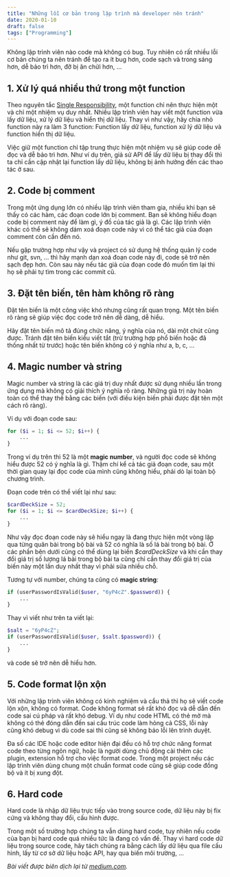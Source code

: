 ```yaml
---
title: "Những lỗi cơ bản trong lập trình mà developer nên tránh"
date: 2020-01-10
draft: false
tags: ["Programming"]
---
```


Không lập trình viên nào code mà không có bug. Tuy nhiên có rất nhiều lỗi cơ bản chúng ta nên tránh để tạo ra ít bug hơn, code sạch và trong sáng hơn, dễ bảo trì hơn, đỡ bị ăn chửi hơn, …

## 1. Xử lý quá nhiều thứ trong một function

Theo nguyên tắc [Single Responsibility](https://en.wikipedia.org/wiki/Single_responsibility_principle), một function chỉ nên thực hiện một và chỉ một nhiệm vụ duy nhất. Nhiều lập trình viên hay viết một function vừa lấy dữ liệu, xử lý dữ liệu và hiển thị dữ liệu. Thay vì như vậy, hãy chia nhỏ function này ra làm 3 function: Function lấy dữ liệu, function xử lý dữ liệu và function hiển thị dữ liệu.

Việc giữ một function chỉ tập trung thực hiện một nhiệm vụ sẽ giúp code dễ đọc và dễ bảo trì hơn. Như ví dụ trên, giả sử API để lấy dữ liệu bị thay đổi thì ta chỉ cần cập nhật lại function lấy dữ liệu, không bị ảnh hưởng đến các thao tác ở sau.

## 2. Code bị comment

Trong một ứng dụng lớn có nhiều lập trình viên tham gia, nhiều khi bạn sẽ thấy có các hàm, các đoạn code lớn bị comment. Bạn sẽ không hiểu đoạn code bị comment này để làm gì, ý đồ của tác giả là gì. Các lập trình viên khác có thể sẽ không dám xoá đoạn code này vì có thể tác giả của đoạn comment còn cần đến nó.

Nếu gặp trường hợp như vậy và project có sử dụng hệ thống quản lý code như git, svn, … thì hãy mạnh dạn xoá đoạn code này đi, code sẽ trở nên sạch đẹp hơn. Còn sau này nếu tác giả của đoạn code đó muốn tìm lại thì họ sẽ phải tự tìm trong các commit cũ.

## 3. Đặt tên biến, tên hàm không rõ ràng

Đặt tên biến là một công việc khó nhưng cũng rất quan trọng. Một tên biến rõ ràng sẽ giúp việc đọc code trở nên dễ dàng, dễ hiểu.

Hãy đặt tên biến mô tả đúng chức năng, ý nghĩa của nó, dài một chút cũng được. Tránh đặt tên biến kiểu viết tắt (trừ trường hợp phổ biến hoặc đã thống nhất từ trước) hoặc tên biến không có ý nghĩa như a, b, c, …

## 4. Magic number và string

Magic number và string là các giá trị duy nhất được sử dụng nhiều lần trong ứng dụng mà không có giải thích ý nghĩa rõ ràng. Những giá trị này hoàn toàn có thể thay thế bằng các biến (với điều kiện biến phải được đặt tên một cách rõ ràng).

Ví dụ với đoạn code sau:

```php
for ($i = 1; $i <= 52; $i++) {
    ...
}
```

Trong ví dụ trên thì 52 là một **magic number**, và người đọc code sẽ không hiểu được 52 có ý nghĩa là gì. Thậm chí kể cả tác giả đoạn code, sau một thời gian quay lại đọc code của mình cũng không hiểu, phải dò lại toàn bộ chương trình.

Đoạn code trên có thể viết lại như sau:

```php
$cardDeckSize = 52;
for ($i = 1; $i <= $cardDeckSize; $i++) {
    ...
}
```

Như vậy đọc đoạn code này sẽ hiểu ngay là đang thực hiện một vòng lặp qua từng quân bài trong bộ bài và 52 có nghĩa là số lá bài trong bộ bài. Ở các phần bên dưới cũng có thể dùng lại biến _$cardDeckSize_ và khi cần thay đổi giá trị số lượng lá bài trong bộ bài ta cũng chỉ cần thay đổi giá trị của biến này một lần duy nhất thay vì phải sửa nhiều chỗ.

Tương tự với number, chúng ta cũng có **magic string**:

```php
if (userPasswordIsValid($user, "6yP4cZ".$password)) {
    ...
}
```

Thay vì viết như trên ta viết lại:

```php
$salt = "6yP4cZ";
if (userPasswordIsValid($user, $salt.$password)) {
    ...
}
```

và code sẽ trở nên dễ hiểu hơn.

## 5. Code format lộn xộn

Với những lập trình viên không có kinh nghiệm và cẩu thả thì họ sẽ viết code lộn xộn, không có format. Code không format sẽ rất khó đọc và dễ dẫn đến code sai cú pháp và rất khó debug. Ví dụ như code HTML có thẻ mở mà không có thẻ đóng dẫn đến sai cấu trúc code làm hỏng cả CSS, lỗi này cũng khó debug vì dù code sai thì cũng sẽ không báo lỗi lên trình duyệt.

Đa số các IDE hoặc code editor hiện đại đều có hỗ trợ chức năng format code theo từng ngôn ngữ, hoặc là người dùng chủ động cài thêm các plugin, extension hỗ trợ cho việc format code. Trong một project nếu các lập trình viên dùng chung một chuẩn format code cũng sẽ giúp code đồng bộ và ít bị xung đột.

## 6. Hard code

Hard code là nhập dữ liệu trực tiếp vào trong source code, dữ liệu này bị fix cứng và không thay đổi, cấu hình được.

Trong một số trường hợp chúng ta vẫn dùng hard code, tuy nhiên nếu code của bạn bị hard code quá nhiều tức là đang có vấn đề. Thay vì hard code dữ liệu trong source code, hãy tách chúng ra bằng cách lấy dữ liệu qua file cấu hình, lấy từ cơ sở dữ liệu hoặc API, hay qua biến môi trường, …

_Bài viết được biên dịch lại từ [medium.com](https://medium.com/better-programming/common-coding-mistakes-you-should-avoid-441f9e51faea)._
